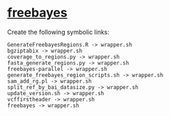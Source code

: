 # [freebayes](https://hpc.nih.gov/apps/freebayes.html)

Create the following symbolic links:
```
GenerateFreebayesRegions.R -> wrapper.sh
bgziptabix -> wrapper.sh
coverage_to_regions.py -> wrapper.sh
fasta_generate_regions.py -> wrapper.sh
freebayes-parallel -> wrapper.sh
generate_freebayes_region_scripts.sh -> wrapper.sh
sam_add_rg.pl -> wrapper.sh
split_ref_by_bai_datasize.py -> wrapper.sh
update_version.sh -> wrapper.sh
vcffirstheader -> wrapper.sh
freebayes -> wrapper.sh
```
